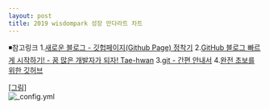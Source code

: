 ```yaml
---
layout: post
title: 2019 wisdompark 성장 만다라트 차트 
---
```

◾참고링크
1.[새로운 블로그 - 깃헙페이지(Github Page) 정착기](https://hyungyunlim.github.io/2017-06-11/start-blogging)
2.[GitHub 블로그 빠르게 시작하기! - 꿈 많은 개발자가 되자! Tae-hwan](https://thdev.net/653)
3.[git - 간편 안내서](https://rogerdudler.github.io/git-guide/index.ko.html)
4.[완전 초보를 위한 깃허브](https://nolboo.kim/blog/2013/10/06/github-for-beginner/)

[[그림]](https://wisdompark.github.io/images/2019_만다라트캡쳐.PNG)      
![_config.yml]({{site.baseurl}}/images/2019_만다라트캡쳐.PNG)


  
